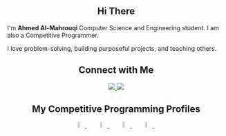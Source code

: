 <h2 align="center">Hi There</h2>

I'm **Ahmed Al-Mahrouqi** Computer Science and Engineering student. I am also a Competitive Programmer.

I love problem-solving, building purposeful projects, and teaching others.

<h2 align="center">Connect with Me</h2>

<div align="center"> 
  <a href="https://www.linkedin.com/in/al-mahrouqi/" target="_blank">
    <img src="https://img.shields.io/badge/LinkedIn-0077B5?style=for-the-badge&logo=linkedin&logoColor=white" target="_blank" />
  </a>
  <a href="https://discordapp.com/users/1017101770784243782" target="_blank">
     <img src="https://img.shields.io/badge/Discord-5662f6?style=for-the-badge&logo=discord&logoColor=white" target="_blank" />
  </a>
</div>

<h2 align="center">My Competitive Programming Profiles</h2>

<div align="center">
    <a href="https://codeforces.com/profile/Almahrouky">
        <img src="https://img.icons8.com/external-tal-revivo-shadow-tal-revivo/50/000000/external-codeforces-programming-competitions-and-contests-programming-community-logo-shadow-tal-revivo.png" alt="Code Forces" width="6%"/>
    </a>&emsp;
    <a href="https://www.codechef.com/users/almahrouqi">
      <img src="https://img.icons8.com/external-tal-revivo-shadow-tal-revivo/50/000000/external-codechef-a-platform-for-competitive-coding-competitions-online-judges-for-algorithm-and-data-structure-programming-logotype-shadow-tal-revivo.png" alt="CodeChef" width="6%"/>
    </a>&emsp;
    <a href="https://atcoder.jp/users/AlMahrouqi">
        <img src="https://img.atcoder.jp/logo/atcoder/logo_transparent.png" alt="AtCoder" width="6%"/>
    </a>&emsp;
    <a href="https://leetcode.com/u/Almahrouky/">
        <img src="https://img.icons8.com/external-tal-revivo-shadow-tal-revivo/50/000000/external-level-up-your-coding-skills-and-quickly-land-a-job-logo-shadow-tal-revivo.png" alt="LeetCode" width="6%"/>
 </a>&emsp;
</div>
